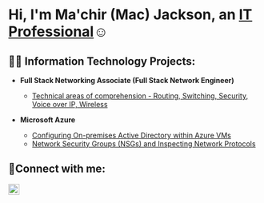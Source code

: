 <h1>Hi, I'm Ma'chir (Mac) Jackson, an <a href="https://linkedin.com/in/machir-jackson">IT Professional</a>☺</h1>

<h2>👨‍💻 Information Technology Projects:</h2>

- <b>Full Stack Networking Associate (Full Stack Network Engineer)</b>
  - [Technical areas of comprehension - Routing, Switching, Security, Voice over IP, Wireless](https://github.com/Mac-Jackson/)
 
- <b>Microsoft Azure</b>
  - [Configuring On-premises Active Directory within Azure VMs](https://github.com/Mac-Jackson/configure-ad)
  - [Network Security Groups (NSGs) and Inspecting Network Protocols](https://github.com/Mac-Jackson/azure-network-protocols)

<h2>🤳Connect with me:</h2>


[<img align="left" alt="Josh | LinkedIn" width="22px" src="https://cdn.jsdelivr.net/npm/simple-icons@v3/icons/linkedin.svg" />][linkedin]



[linkedin]: https://linkedin.com/in/machir-jackson
